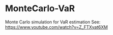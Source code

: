 # MonteCarlo-VaR
Monte Carlo simulation for VaR estimation
See: https://www.youtube.com/watch?v=Z_FTXyat6XM 
